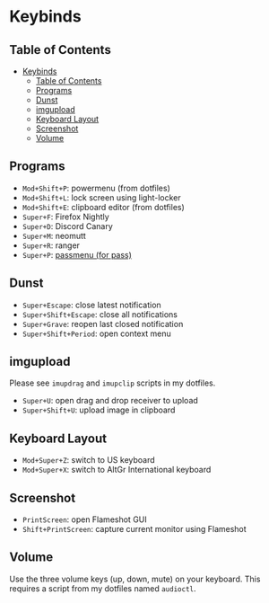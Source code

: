 # Keybinds

## Table of Contents

- [Keybinds](#keybinds)
  - [Table of Contents](#table-of-contents)
  - [Programs](#programs)
  - [Dunst](#dunst)
  - [imgupload](#imgupload)
  - [Keyboard Layout](#keyboard-layout)
  - [Screenshot](#screenshot)
  - [Volume](#volume)

## Programs

- `Mod+Shift+P`: powermenu (from dotfiles)
- `Mod+Shift+L`: lock screen using light-locker
- `Mod+Shift+E`: clipboard editor (from dotfiles)
- `Super+F`: Firefox Nightly
- `Super+D`: Discord Canary
- `Super+M`: neomutt
- `Super+R`: ranger
- `Super+P`: [passmenu (for pass)](https://passwordstore.org)

## Dunst

- `Super+Escape`: close latest notification
- `Super+Shift+Escape`: close all notifications
- `Super+Grave`: reopen last closed notification
- `Super+Shift+Period`: open context menu

## imgupload

Please see `imupdrag` and `imupclip` scripts in my dotfiles.

- `Super+U`: open drag and drop receiver to upload
- `Super+Shift+U`: upload image in clipboard

## Keyboard Layout

- `Mod+Super+Z`: switch to US keyboard
- `Mod+Super+X`: switch to AltGr International keyboard

## Screenshot

- `PrintScreen`: open Flameshot GUI
- `Shift+PrintScreen`: capture current monitor using Flameshot

## Volume

Use the three volume keys (up, down, mute) on your keyboard. This requires a script from my dotfiles named `audioctl`.
